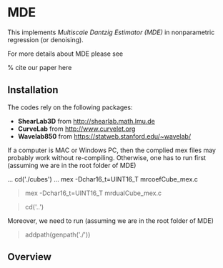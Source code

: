 # MDE
This implements *Multiscale Dantzig Estimator (MDE)* in nonparametric regression (or denoising). 


For more details about MDE please see 

% cite our paper here

## Installation
The codes rely on the following packages:
- **ShearLab3D** from http://shearlab.math.lmu.de
- **CurveLab** from http://www.curvelet.org
- **Wavelab850** from https://statweb.stanford.edu/~wavelab/

If a computer is MAC or Windows PC, then the complied mex files may probably work without re-compiling. Otherwise, one has to run first (assuming we are in the root folder of MDE)

... cd('./cubes')
... mex -Dchar16_t=UINT16_T mrcoefCube_mex.c

> mex -Dchar16_t=UINT16_T mrdualCube_mex.c

> cd('..')

Moreover, we need to run (assuming we are in the root folder of MDE)
> addpath(genpath('./'))

## Overview


